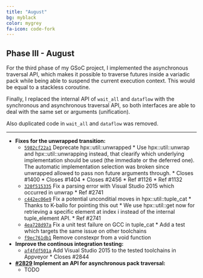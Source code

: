 ```yaml
---
title: "August"
bg: myblack
color: mygrey
fa-icon: code-fork
---
```


## Phase III - August

For the third phase of my GSoC project, I implemented the asynchronous traversal API,
which makes it possible to traverse futures inside a variadic pack while being able
to suspend the current execution context. This would be equal to a stackless coroutine.

Finally, I replaced the internal API of `wait_all` and `dataflow` with the synchronous and  asynchronous traversal API, so both interfaces are able to deal with the same set or arguments (unification).

Also duplicated code in  `wait_all` and `dataflow` was removed.

***

- **Fixes for the unwrapped transition:**
  - [`5982cf22a1`](https://github.com/STEllAR-GROUP/hpx/commit/5982cf22a1a06c12e2ba489820d275b827756cc0) Deprecate hpx::util::unwrapped * Use hpx::util::unwrap and hpx::util::unwrapping instead,   that clearify which underlying implementation should   be used (the immediate or the deferred one).   The automatic implementation selection was broken since   unwrapped allowed to pass non future arguments through. * Closes #1400 * Closes #1404 * Closes #2456 * Ref #1126 * Ref #1132
  - [`320f515335`](https://github.com/STEllAR-GROUP/hpx/commit/320f515335b43f03423fe9714defbbc2920ccc7e) Fix a parsing error with Visual Studio 2015 which occurred in unwrap * Ref #2741
  - [`c442ec06e9`](https://github.com/STEllAR-GROUP/hpx/commit/c442ec06e9f3974cf8ffc64c9cf25c6d54f61124) Fix a potential unconditial moves in hpx::util::tuple_cat * Thanks to K-ballo for pointing this out * We use hpx::util::get now for retrieving a specific   element at index i instead of the internal   tuple_element API. * Ref #2741
  - [`4ea728d97a`](https://github.com/STEllAR-GROUP/hpx/commit/4ea728d97aea6e3c5d13a879da7fbabae78df5eb) Fix a unit test failure on GCC in tuple_cat * Add a test which targets the same issue on other toolchains
  - [`f9ec761db1`](https://github.com/STEllAR-GROUP/hpx/commit/f9ec761db110d2766dee75299322158e0e67ab0f) Remove constexpr from a void function
- **Improve the continous integration testing:**
  - [`af4fdf501a`](https://github.com/STEllAR-GROUP/hpx/commit/af4fdf501a7407b130b444a9be0f984ac8844ea1) Add Visual Studio 2015 to the tested toolchains in Appveyor * Closes #2844
- **[#2829](https://github.com/STEllAR-GROUP/hpx/pull/2829) Implement an API for asynchronous pack traversal:**
  - TODO
